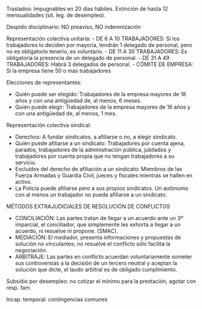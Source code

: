 Traslados: Impugnables en 20 días hábiles. Extinción de hasta 12 mensualidades (sit. leg. de desempleo).

Despido disciplinario: NO preaviso, NO indemnización

Representación colectiva unitaria:
	- DE 6 A 10 TRABAJADORES: Si los trabajadores lo deciden por mayoría, tendrán 1 delegado de personal, pero no es obligatorio tenerlo, es voluntario. 
	- DE 11 A 30 TRABAJADORES: Es obligatoria la presencia de un delegado de personal. 
	- DE 31 A 49 TRABAJADORES: Habrá 3 delegados de personal. 
	- CÓMITE DE EMPRESA: Si la empresa tiene 50 o más trabajadores

Elecciones de representantes:
- Quién puede ser elegido: Trabajadores de la empresa mayores de 18 años y con una antigüedad de, al menos, 6 meses. 
- Quién puede elegir: Trabajadores de la empresa mayores de 16 años y con una antigüedad de, al menos, 1 mes.

Representación colectiva sindical: 
- Derechos: A fundar sindicatos, a afiliarse o no, a elegir sindicato. 
- Quién puede afiliarse a un sindicato: Trabajadores por cuenta ajena, parados, trabajadores de la administración pública, jubilados y trabajadores por cuenta propia que no tengan trabajadores a su servicio. 
- Excluidos del derecho de afiliación a un sindicato: Miembros de las Fuerza Armadas y Guardia Civil, jueces y fiscales mientras se hallen en activo.
- La Policia puede afiliarse pero a sus propios sindicatos.
Un autónomo con al menos un trabajador no puede afiliarse a un sindicato.


MÉTODOS EXTRAJUDICIALES DE RESOLUCIÓN DE CONFLICTOS
- CONCILIACIÓN: Las partes tratan de llegar a un acuerdo ante un 3º imparcial, el conciliador, que simplemente les exhorta a llegar a un acuerdo, ni resuelve ni propone. (SMAC).
- MEDIACIÓN: El mediador, presenta informaciones y propuestas de solución no vinculantes; no resuelve el conflicto sólo facilita la negociación.
- ARBITRAJE: Las partes en conflicto acuerdan voluntariamente someter sus controversias a la decisión de un tercero neutral y aceptan la solución que dicte, el laudo arbitral es de obligado cumplimiento.

Subsidio por desempleo: no cotizar el mínimo para la prestación, agotar con resp. fam.

Incap. temporal: contingencias comunes